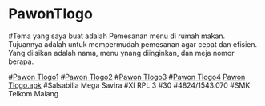 # PawonTlogo

#Tema yang saya buat adalah Pemesanan menu di rumah makan. Tujuannya adalah untuk mempermudah pemesanan agar cepat dan efisien. Yang diisikan adalah nama, menu ynang diinginkan, dan meja nomor berapa.


#[Pawon Tlogo1](https://drive.google.com/open?id=0B1SC-tgB9enJbUh6LTZqMTBvblk)
#[Pawon Tlogo2](https://drive.google.com/open?id=0B1SC-tgB9enJSndoa2NxWGVhWVE)
#[Pawon Tlogo3](https://drive.google.com/open?id=0B1SC-tgB9enJU1RfNEFZanRhVWc)
#[Pawon Tlogo4](https://drive.google.com/open?id=0B1SC-tgB9enJVThUYVVYRW80YVk)
[Pawon Tlogo.apk](https://drive.google.com/a/smktelkom-mlg.sch.id/file/d/0B1SC-tgB9enJLVg5MHFyNFptbHc/view?usp=sharing)
#Salsabilla Mega Savira
#XI RPL 3
#30
#4824/1543.070
#SMK Telkom Malang
